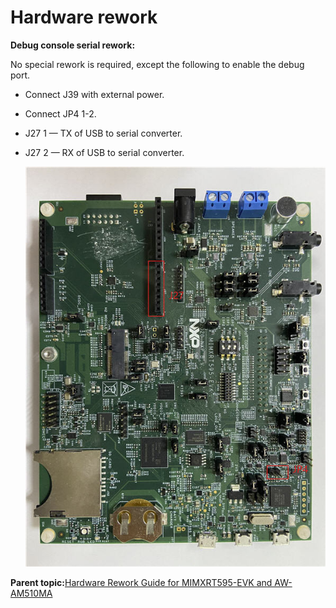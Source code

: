 # Hardware rework

**Debug console serial rework:**

No special rework is required, except the following to enable the debug port.

-   Connect J39 with external power.
-   Connect JP4 1-2.
-   J27 1 — TX of USB to serial converter.

-   J27 2 — RX of USB to serial converter.

    ![](../images/rt595_update_001.jpg "MIMXRT595-EVK")


**Parent topic:**[Hardware Rework Guide for MIMXRT595-EVK and AW-AM510MA](../topics/hardware_rework_guide_for_mimxrt595-evk_and_aw-am5.md)

